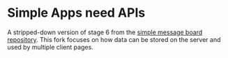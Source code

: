 # Simple Apps need APIs

A stripped-down version of stage 6 from the [simple message board repository](https://github.com/portsoc/staged-simple-message-board).
This fork focuses on how data can be stored on the server and used by multiple client pages.


